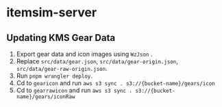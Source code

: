 # itemsim-server

## Updating KMS Gear Data

1. Export gear data and icon images using `WzJson` .
2. Replace `src/data/gear.json`, `src/data/gear-origin.json`, `src/data/gear-raw-origin.json`.
3. Run `pnpm wrangler deploy`.
4. Cd to `gearicon` and run `aws s3 sync . s3://{bucket-name}/gears/icon`
5. Cd to `gearrawicon` and run `aws s3 sync . s3://{bucket-name}/gears/iconRaw`
